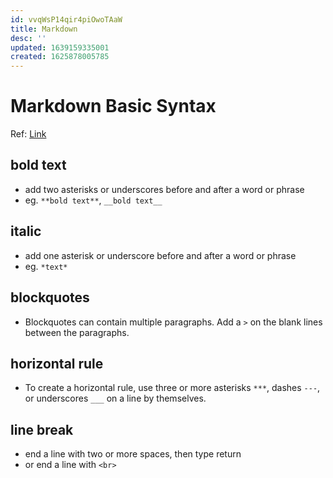 ```yaml
---
id: vvqWsP14qir4piOwoTAaW
title: Markdown
desc: ''
updated: 1639159335001
created: 1625878005785
---
```

# Markdown Basic Syntax

Ref: [Link](https://www.markdownguide.org/basic-syntax/)

## bold text
- add two asterisks or underscores before and after a word or phrase
- eg. `**bold text**`, `__bold text__`

## italic
- add one asterisk or underscore before and after a word or phrase
- eg. `*text*`

## blockquotes
- Blockquotes can contain multiple paragraphs. Add a `>` on the blank lines between the paragraphs.

## horizontal rule
- To create a horizontal rule, use three or more asterisks `***`, dashes `---`, or underscores `___` on a line by themselves.

## line break
- end a line with two or more spaces, then type return
- or end a line with `<br>`
